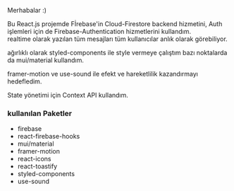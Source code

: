 Merhabalar :)


Bu React.js projemde Fİrebase'in Cloud-Firestore backend hizmetini, Auth işlemleri için de Firebase-Authentication hizmetlerini kullandım.  
realtime olarak yazılan tüm mesajları tüm kullanıcılar anlık olarak görebiliyor.

ağırlıklı olarak styled-components ile style vermeye çalıştım bazı noktalarda da mui/material kullandım. 

framer-motion ve use-sound ile efekt ve hareketlilik kazandırmayı hedefledim.
 
State yönetimi için Context API kullandım.

<h3>kullanılan Paketler</h3>
<ul>
<li>firebase</li>
<li>react-firebase-hooks</li>
<li>mui/material</li>
<li>framer-motion</li>
<li>react-icons</li>
<li>react-toastify</li>
<li>styled-components</li>
<li>use-sound</li>
</ul>



<img href="./dosya içeriği.jpg"> 